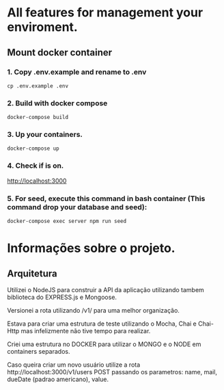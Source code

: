 # All features for management your enviroment.

## Mount docker container

### 1. Copy .env.example and rename to .env

```console
cp .env.example .env
```

### 2. Build with docker compose

```console
docker-compose build
```

### 3. Up your containers.

```console
docker-compose up
```

### 4. Check if is on.

[http://localhost:3000](http://localhost:3000)

### 5. For seed, execute this command in bash container (This command drop your database and seed):

```console
docker-compose exec server npm run seed
```

# Informações sobre o projeto.

## Arquitetura

Utilizei o NodeJS para construir a API da aplicação utilizando tambem biblioteca do EXPRESS.js e Mongoose. 

Versionei a rota utilizando /v1/ para uma melhor organização.

Estava para criar uma estrutura de teste utilizando o Mocha, Chai e Chai-Http mas infelizmente não tive tempo  para realizar.

Criei uma estrutura no DOCKER para utilizar o MONGO e o NODE em containers separados.

Caso queira criar um novo usuário utilize a rota http://localhost:3000/v1/users POST passando os parametros: name, mail, dueDate (padrao americano), value.
